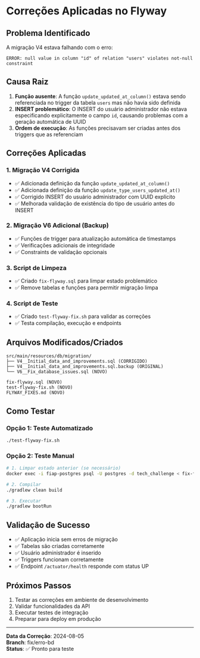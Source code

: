# Correções Aplicadas no Flyway

## Problema Identificado
A migração V4 estava falhando com o erro:
```
ERROR: null value in column "id" of relation "users" violates not-null constraint
```

## Causa Raiz
1. **Função ausente**: A função `update_updated_at_column()` estava sendo referenciada no trigger da tabela `users` mas não havia sido definida
2. **INSERT problemático**: O INSERT do usuário administrador não estava especificando explicitamente o campo `id`, causando problemas com a geração automática de UUID
3. **Ordem de execução**: As funções precisavam ser criadas antes dos triggers que as referenciam

## Correções Aplicadas

### 1. Migração V4 Corrigida
- ✅ Adicionada definição da função `update_updated_at_column()`
- ✅ Adicionada definição da função `update_type_users_updated_at()`
- ✅ Corrigido INSERT do usuário administrador com UUID explícito
- ✅ Melhorada validação de existência do tipo de usuário antes do INSERT

### 2. Migração V6 Adicional (Backup)
- ✅ Funções de trigger para atualização automática de timestamps
- ✅ Verificações adicionais de integridade
- ✅ Constraints de validação opcionais

### 3. Script de Limpeza
- ✅ Criado `fix-flyway.sql` para limpar estado problemático
- ✅ Remove tabelas e funções para permitir migração limpa

### 4. Script de Teste
- ✅ Criado `test-flyway-fix.sh` para validar as correções
- ✅ Testa compilação, execução e endpoints

## Arquivos Modificados/Criados

```
src/main/resources/db/migration/
├── V4__Initial_data_and_improvements.sql (CORRIGIDO)
├── V4__Initial_data_and_improvements.sql.backup (ORIGINAL)
└── V6__Fix_database_issues.sql (NOVO)

fix-flyway.sql (NOVO)
test-flyway-fix.sh (NOVO)
FLYWAY_FIXES.md (NOVO)
```

## Como Testar

### Opção 1: Teste Automatizado
```bash
./test-flyway-fix.sh
```

### Opção 2: Teste Manual
```bash
# 1. Limpar estado anterior (se necessário)
docker exec -i fiap-postgres psql -U postgres -d tech_challenge < fix-flyway.sql

# 2. Compilar
./gradlew clean build

# 3. Executar
./gradlew bootRun
```

## Validação de Sucesso
- ✅ Aplicação inicia sem erros de migração
- ✅ Tabelas são criadas corretamente
- ✅ Usuário administrador é inserido
- ✅ Triggers funcionam corretamente
- ✅ Endpoint `/actuator/health` responde com status UP

## Próximos Passos
1. Testar as correções em ambiente de desenvolvimento
2. Validar funcionalidades da API
3. Executar testes de integração
4. Preparar para deploy em produção

---
**Data da Correção**: 2024-08-05  
**Branch**: fix/erro-bd  
**Status**: ✅ Pronto para teste
